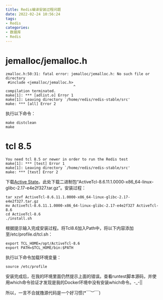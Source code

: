```yaml
---
title: Redis编译安装过程问题
date: 2022-02-24 10:56:24
tags:
- Redis
categories:
- 数据库
- Redis
---
```


# jemalloc/jemalloc.h

```Text
zmalloc.h:50:31: fatal error: jemalloc/jemalloc.h: No such file or directory
 #include <jemalloc/jemalloc.h>
                               ^
compilation terminated.
make[1]: *** [adlist.o] Error 1
make[1]: Leaving directory `/home/redis/redis-stable/src'
make: *** [all] Error 2
```

执行以下命令：

```Shell
make distclean
make
```

# tcl 8.5

```Text
You need tcl 8.5 or newer in order to run the Redis test
make[1]: *** [test] Error 1
make[1]: Leaving directory `/home/redis/redis-stable/src'
make: *** [test] Error 2
```

下载[Active State](https://www.activestate.com/)。此处下载二进制包“ActiveTcl-8.6.11.1.0000-x86_64-linux-glibc-2.17-e4e2f327.tar.gz”。安装过程：

```Shell
tar xzvf ActiveTcl-8.6.11.1.0000-x86_64-linux-glibc-2.17-e4e2f327.tar.gz
mv ActiveTcl-8.6.11.1.0000-x86_64-linux-glibc-2.17-e4e2f327 ActiveTcl-8.6
cd ActiveTcl-8.6
./install.sh
```

根据提示输入完成安装过程。将Tcl8.6加入Path中，将以下内容添加至/etc/profile.d/tcl.sh：

```Shell
export TCL_HOME=/opt/ActiveTcl-8.6
export PATH=$TCL_HOME/bin:$PATH
```

执行以下命令加载环境变量：

```Shell
source /etc/profile
```

安装完成后，在我的环境里面仍然提示上面的错误。查看runtest脚本源码，并使用which命令验证才发现是我的Docker环境中没有安装which命令。-_-||

所以，一言不合就撸源代码是一个好习惯(*￣︶￣)

